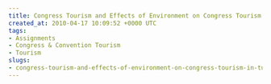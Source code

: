 ```yaml
---
title: Congress Tourism and Effects of Environment on Congress Tourism in Turkey
created_at: 2010-04-17 10:09:52 +0000 UTC
tags:
- Assignments
- Congress & Convention Tourism
- Tourism
slugs:
- congress-tourism-and-effects-of-environment-on-congress-tourism-in-turkey
---
```

